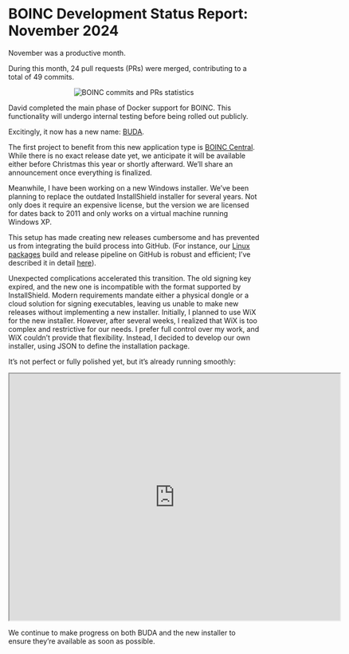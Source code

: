 # BOINC Development Status Report: November 2024

November was a productive month.

During this month, 24 pull requests (PRs) were merged, contributing to a total of 49 commits.

<p align="center">
  <img src="https://blogger.googleusercontent.com/img/b/R29vZ2xl/AVvXsEhIP8Gx8GkRWbnppeT8uCFLdzCQHTiwU2bExLaqW4VbYcdcgKsRhtiRb6SwaeAbOQxFHeAvNTiVK0Uk_E10M5rLsSxVV7fVzVhceT_pn_DGQTv2hvj5qZpsPLKx7NtxwgfwxjAHxV2Ce0gKL7E1tQCqirY2sGevGC4q8BqvOt7rLo1Vkgku6GHDM2FESlJ6/w640-h397/Statistics%202024.png" alt="BOINC commits and PRs statistics"/>
</p>

David completed the main phase of Docker support for BOINC. This functionality will undergo internal testing before being rolled out publicly.

Excitingly, it now has a new name: [BUDA](https://github.com/BOINC/boinc/wiki/BUDA-overview).

The first project to benefit from this new application type is [BOINC Central](https://boinc.berkeley.edu/central). While there is no exact release date yet, we anticipate it will be available either before Christmas this year or shortly afterward. We’ll share an announcement once everything is finalized.

Meanwhile, I have been working on a new Windows installer. We’ve been planning to replace the outdated InstallShield installer for several years. Not only does it require an expensive license, but the version we are licensed for dates back to 2011 and only works on a virtual machine running Windows XP.

This setup has made creating new releases cumbersome and has prevented us from integrating the build process into GitHub. (For instance, our [Linux packages](https://boinc.berkeley.edu/linux_install.php) build and release pipeline on GitHub is robust and efficient; I’ve described it in detail [here](2024.02.28.html)).

Unexpected complications accelerated this transition. The old signing key expired, and the new one is incompatible with the format supported by InstallShield. Modern requirements mandate either a physical dongle or a cloud solution for signing executables, leaving us unable to make new releases without implementing a new installer. Initially, I planned to use WiX for the new installer. However, after several weeks, I realized that WiX is too complex and restrictive for our needs. I prefer full control over my work, and WiX couldn’t provide that flexibility. Instead, I decided to develop our own installer, using JSON to define the installation package.

It’s not perfect or fully polished yet, but it’s already running smoothly:

<p align="center">
  <iframe allowfullscreen="" class="BLOG_video_class" height="495" src="https://www.youtube.com/embed/zDdI8gJtfUE" width="664" youtube-src-id="zDdI8gJtfUE"></iframe>
</p>

We continue to make progress on both BUDA and the new installer to ensure they’re available as soon as possible.
